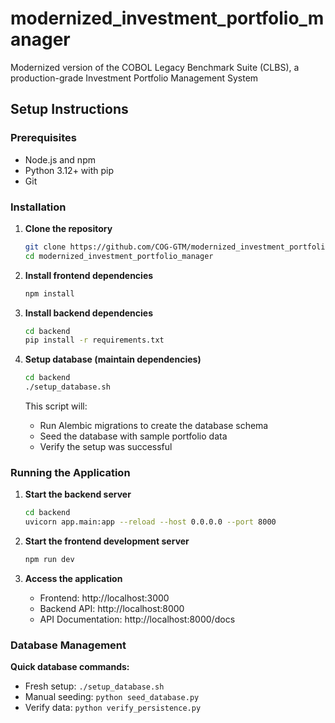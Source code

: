# modernized_investment_portfolio_manager
Modernized version of the COBOL Legacy Benchmark Suite (CLBS), a production-grade Investment Portfolio Management System

## Setup Instructions

### Prerequisites
- Node.js and npm
- Python 3.12+ with pip
- Git

### Installation

1. **Clone the repository**
   ```bash
   git clone https://github.com/COG-GTM/modernized_investment_portfolio_manager.git
   cd modernized_investment_portfolio_manager
   ```

2. **Install frontend dependencies**
   ```bash
   npm install
   ```

3. **Install backend dependencies**
   ```bash
   cd backend
   pip install -r requirements.txt
   ```

4. **Setup database (maintain dependencies)**
   ```bash
   cd backend
   ./setup_database.sh
   ```
   This script will:
   - Run Alembic migrations to create the database schema
   - Seed the database with sample portfolio data
   - Verify the setup was successful

### Running the Application

1. **Start the backend server**
   ```bash
   cd backend
   uvicorn app.main:app --reload --host 0.0.0.0 --port 8000
   ```

2. **Start the frontend development server**
   ```bash
   npm run dev
   ```

3. **Access the application**
   - Frontend: http://localhost:3000
   - Backend API: http://localhost:8000
   - API Documentation: http://localhost:8000/docs

### Database Management

**Quick database commands:**
- Fresh setup: `./setup_database.sh`
- Manual seeding: `python seed_database.py`
- Verify data: `python verify_persistence.py`
